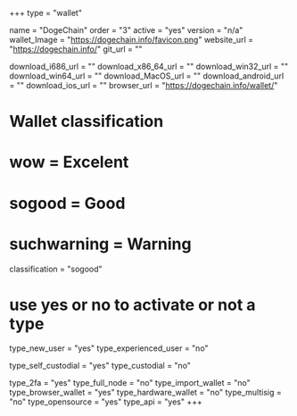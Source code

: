 +++
type = "wallet"

name = "DogeChain"
order = "3"
active = "yes"
version = "n/a"
wallet_Image = "https://dogechain.info/favicon.png"
website_url = "https://dogechain.info/"
git_url = ""

download_i686_url = ""
download_x86_64_url = ""
download_win32_url = ""
download_win64_url = ""
download_MacOS_url = ""
download_android_url = ""
download_ios_url = ""
browser_url = "https://dogechain.info/wallet/"

# Wallet classification
# wow = Excelent
# sogood = Good
# suchwarning = Warning
classification = "sogood"

# use yes or no to activate or not a type
type_new_user = "yes"
type_experienced_user = "no"

type_self_custodial = "yes"
type_custodial = "no"

type_2fa = "yes"
type_full_node = "no"
type_import_wallet = "no"
type_browser_wallet = "yes"
type_hardware_wallet = "no"
type_multisig = "no"
type_opensource = "yes"
type_api = "yes"
+++